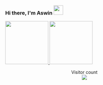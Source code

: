 
###  Hi there, I'm Aswin <img width="30" src="https://camo.githubusercontent.com/e8e7b06ecf583bc040eb60e44eb5b8e0ecc5421320a92929ce21522dbc34c891/68747470733a2f2f6d656469612e67697068792e636f6d2f6d656469612f6876524a434c467a6361737252346961377a2f67697068792e676966">


<a href="https://github.com/AswinHarish/">
  <img height="137px" src="https://github-readme-stats.vercel.app/api?username=AswinHarish&hide_title=true&hide_border=true&show_icons=true&include_all_commits=true&count_private=true&line_height=21&text_color=000&icon_color=000&bg_color=0,ea6161,ffc64d,fffc4d,52fa5a&theme=graywhite"/>  
</a>
<a href="https://github.com/AswinHarish/">
  <img height="137px" src="https://github-readme-stats.vercel.app/api/top-langs/?username=AswinHarish&hide_title=true&hide_border=true&layout=compact&langs_count=6&text_color=000&icon_color=fff&bg_color=0,52fa5a,4dfcff,c64dff&theme=graywhite" />
</a>

<p align="center"> 
  Visitor count<br>
  <a href="https://github.com/AswinHarish">
    <img src="https://profile-counter.glitch.me/AswinHarish/count.svg" />
  </a>
</p>
